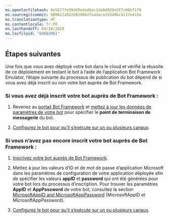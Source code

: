```yaml
---
ms.openlocfilehash: 8e5677fe59dd9edad6ac1da9d029e5f7c08bf179
ms.sourcegitcommit: 980612a922b8290b2faadaca193496c4117e415a
ms.translationtype: HT
ms.contentlocale: fr-FR
ms.lasthandoff: 04/26/2019
ms.locfileid: "64563961"
---
```

## <a name="next-steps"></a>Étapes suivantes
Une fois que vous avez déployé votre bot dans le cloud et vérifié la réussite de ce déploiement en testant le bot à l’aide de l’application Bot Framework Emulator, l’étape suivante du processus de publication du bot dépend de si vous avez déjà inscrit ou non votre bot auprès de Bot Framework.

### <a name="if-you-have-already-registered-your-bot-with-the-bot-framework"></a>Si vous avez déjà inscrit votre bot auprès de Bot Framework :

1. Revenez au <a href="https://dev.botframework.com" target="_blank">portail Bot Framework</a> et [mettez à jour les données de paramètres de votre bot](~/bot-service-manage-settings.md) pour spécifier le **point de terminaison de messagerie** du bot.

2. [Configurez le bot pour qu’il s’exécute sur un ou plusieurs canaux](~/bot-service-manage-channels.md).

### <a name="if-you-have-not-yet-registered-your-bot-with-the-bot-framework"></a>Si vous n’avez pas encore inscrit votre bot auprès de Bot Framework :

1. [Inscrivez votre bot auprès de Bot Framework](~/bot-service-quickstart-registration.md).

2. Mettez à jour les valeurs d’ID et de mot de passe d’application Microsoft dans les paramètres de configuration de votre application déployée afin de spécifier les valeurs **appID** et **password** qui ont été générées pour votre bot lors du processus d’inscription. Pour trouver les paramètres **AppID** et **AppPassword** de votre bot, consultez la section [MicrosoftAppID and MicrosoftAppPassword](~/bot-service-manage-overview.md#microsoftappid-and-microsoftapppassword) (MicrosoftAppID et MicrosoftAppPassword).

3. [Configurez le bot pour qu’il s’exécute sur un ou plusieurs canaux](~/bot-service-manage-channels.md).